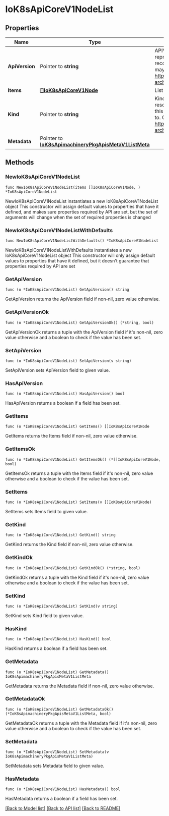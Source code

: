 # IoK8sApiCoreV1NodeList

## Properties

Name | Type | Description | Notes
------------ | ------------- | ------------- | -------------
**ApiVersion** | Pointer to **string** | APIVersion defines the versioned schema of this representation of an object. Servers should convert recognized schemas to the latest internal value, and may reject unrecognized values. More info: https://git.k8s.io/community/contributors/devel/sig-architecture/api-conventions.md#resources | [optional] 
**Items** | [**[]IoK8sApiCoreV1Node**](IoK8sApiCoreV1Node.md) | List of nodes | 
**Kind** | Pointer to **string** | Kind is a string value representing the REST resource this object represents. Servers may infer this from the endpoint the client submits requests to. Cannot be updated. In CamelCase. More info: https://git.k8s.io/community/contributors/devel/sig-architecture/api-conventions.md#types-kinds | [optional] 
**Metadata** | Pointer to [**IoK8sApimachineryPkgApisMetaV1ListMeta**](IoK8sApimachineryPkgApisMetaV1ListMeta.md) |  | [optional] 

## Methods

### NewIoK8sApiCoreV1NodeList

`func NewIoK8sApiCoreV1NodeList(items []IoK8sApiCoreV1Node, ) *IoK8sApiCoreV1NodeList`

NewIoK8sApiCoreV1NodeList instantiates a new IoK8sApiCoreV1NodeList object
This constructor will assign default values to properties that have it defined,
and makes sure properties required by API are set, but the set of arguments
will change when the set of required properties is changed

### NewIoK8sApiCoreV1NodeListWithDefaults

`func NewIoK8sApiCoreV1NodeListWithDefaults() *IoK8sApiCoreV1NodeList`

NewIoK8sApiCoreV1NodeListWithDefaults instantiates a new IoK8sApiCoreV1NodeList object
This constructor will only assign default values to properties that have it defined,
but it doesn't guarantee that properties required by API are set

### GetApiVersion

`func (o *IoK8sApiCoreV1NodeList) GetApiVersion() string`

GetApiVersion returns the ApiVersion field if non-nil, zero value otherwise.

### GetApiVersionOk

`func (o *IoK8sApiCoreV1NodeList) GetApiVersionOk() (*string, bool)`

GetApiVersionOk returns a tuple with the ApiVersion field if it's non-nil, zero value otherwise
and a boolean to check if the value has been set.

### SetApiVersion

`func (o *IoK8sApiCoreV1NodeList) SetApiVersion(v string)`

SetApiVersion sets ApiVersion field to given value.

### HasApiVersion

`func (o *IoK8sApiCoreV1NodeList) HasApiVersion() bool`

HasApiVersion returns a boolean if a field has been set.

### GetItems

`func (o *IoK8sApiCoreV1NodeList) GetItems() []IoK8sApiCoreV1Node`

GetItems returns the Items field if non-nil, zero value otherwise.

### GetItemsOk

`func (o *IoK8sApiCoreV1NodeList) GetItemsOk() (*[]IoK8sApiCoreV1Node, bool)`

GetItemsOk returns a tuple with the Items field if it's non-nil, zero value otherwise
and a boolean to check if the value has been set.

### SetItems

`func (o *IoK8sApiCoreV1NodeList) SetItems(v []IoK8sApiCoreV1Node)`

SetItems sets Items field to given value.


### GetKind

`func (o *IoK8sApiCoreV1NodeList) GetKind() string`

GetKind returns the Kind field if non-nil, zero value otherwise.

### GetKindOk

`func (o *IoK8sApiCoreV1NodeList) GetKindOk() (*string, bool)`

GetKindOk returns a tuple with the Kind field if it's non-nil, zero value otherwise
and a boolean to check if the value has been set.

### SetKind

`func (o *IoK8sApiCoreV1NodeList) SetKind(v string)`

SetKind sets Kind field to given value.

### HasKind

`func (o *IoK8sApiCoreV1NodeList) HasKind() bool`

HasKind returns a boolean if a field has been set.

### GetMetadata

`func (o *IoK8sApiCoreV1NodeList) GetMetadata() IoK8sApimachineryPkgApisMetaV1ListMeta`

GetMetadata returns the Metadata field if non-nil, zero value otherwise.

### GetMetadataOk

`func (o *IoK8sApiCoreV1NodeList) GetMetadataOk() (*IoK8sApimachineryPkgApisMetaV1ListMeta, bool)`

GetMetadataOk returns a tuple with the Metadata field if it's non-nil, zero value otherwise
and a boolean to check if the value has been set.

### SetMetadata

`func (o *IoK8sApiCoreV1NodeList) SetMetadata(v IoK8sApimachineryPkgApisMetaV1ListMeta)`

SetMetadata sets Metadata field to given value.

### HasMetadata

`func (o *IoK8sApiCoreV1NodeList) HasMetadata() bool`

HasMetadata returns a boolean if a field has been set.


[[Back to Model list]](../README.md#documentation-for-models) [[Back to API list]](../README.md#documentation-for-api-endpoints) [[Back to README]](../README.md)


